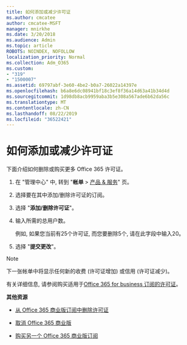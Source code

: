 ```yaml
---
title: 如何添加或减少许可证
ms.author: cmcatee
author: cmcatee-MSFT
manager: mnirkhe
ms.date: 3/20/2018
ms.audience: Admin
ms.topic: article
ROBOTS: NOINDEX, NOFOLLOW
localization_priority: Normal
ms.collection: Adm_O365
ms.custom:
- "319"
- "1500007"
ms.assetid: 69797abf-3e60-4be2-b0a7-26022a14397e
ms.openlocfilehash: b6a8e6dc08941bf18c3ef8f36a14d63a41b34d4d
ms.sourcegitcommit: 1d98db8acb9959aba3b5e308a567ade6b62da56c
ms.translationtype: MT
ms.contentlocale: zh-CN
ms.lasthandoff: 08/22/2019
ms.locfileid: "36522421"
---
```

# <a name="how-to-add-or-reduce-licenses"></a>如何添加或减少许可证

下面介绍如何删除或购买更多 Office 365 许可证。
  
1. 在 "管理中心" 中, 转到 "**帐单** \> [产品 & 服务](https://go.microsoft.com/fwlink/p/?linkid=842054)" 页。

2. 选择要在其中添加/删除许可证的订阅。

3. 选择 "**添加/删除许可证**"。

4. 输入所需的总用户数。

    例如, 如果您当前有25个许可证, 而您要删除5个, 请在此字段中输入20。

5. 选择 "**提交更改**"。

> [!NOTE]
> 下一张帐单中将显示任何新的收费 (许可证增加) 或信用 (许可证减少)。

有关详细信息, 请参阅购买适用于[Office 365 for business 订阅的许可证](https://docs.microsoft.com/office365/admin/subscriptions-and-billing/buy-licenses)。

 **其他资源**
  
- [从 Office 365 商业版订阅中删除许可证](https://docs.microsoft.com/office365/admin/subscriptions-and-billing/remove-licenses-from-subscription)

- [取消 Office 365 商业版](https://docs.microsoft.com/office365/admin/subscriptions-and-billing/cancel-your-subscription)

- [购买另一个 Office 365 商业版订阅](https://docs.microsoft.com/office365/admin/subscriptions-and-billing/buy-another-subscription)
